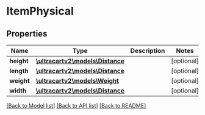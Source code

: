 # ItemPhysical

## Properties
Name | Type | Description | Notes
------------ | ------------- | ------------- | -------------
**height** | [**\ultracartv2\models\Distance**](Distance.md) |  | [optional] 
**length** | [**\ultracartv2\models\Distance**](Distance.md) |  | [optional] 
**weight** | [**\ultracartv2\models\Weight**](Weight.md) |  | [optional] 
**width** | [**\ultracartv2\models\Distance**](Distance.md) |  | [optional] 

[[Back to Model list]](../README.md#documentation-for-models) [[Back to API list]](../README.md#documentation-for-api-endpoints) [[Back to README]](../README.md)


